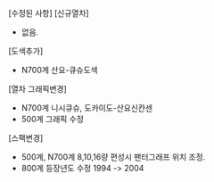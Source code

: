 [수정된 사항]
[신규열차]
  - 없음.

[도색추가]
  - N700계 산요-큐슈도색

[열차 그래픽변경]
  - N700계 니시큐슈, 도카이도-산요신칸센
  - 500계 그래픽 수정

[스팩변경]
- 500계, N700계 8,10,16량 편성시 팬터그래프 위치 조정.
- 800계 등장년도 수정 1994 -> 2004